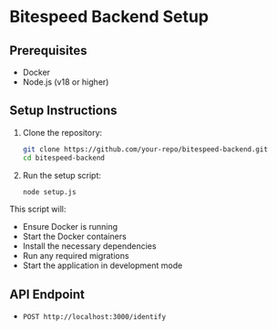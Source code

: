# Bitespeed Backend Setup

## Prerequisites

- Docker
- Node.js (v18 or higher)

## Setup Instructions

1. Clone the repository:

   ```bash
   git clone https://github.com/your-repo/bitespeed-backend.git
   cd bitespeed-backend
   ```

2. Run the setup script:
   ```bash
   node setup.js
   ```

This script will:

- Ensure Docker is running
- Start the Docker containers
- Install the necessary dependencies
- Run any required migrations
- Start the application in development mode

## API Endpoint

- `POST http://localhost:3000/identify`
